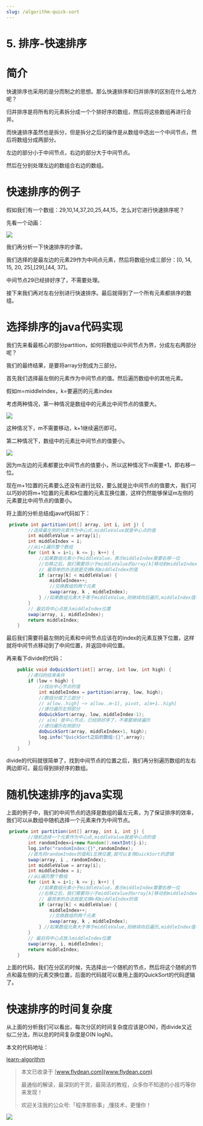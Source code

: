 ```yaml
---
slug: /algorithm-quick-sort
---
```


# 5. 排序-快速排序

# 简介

快速排序也采用的是分而制之的思想。那么快速排序和归并排序的区别在什么地方呢？

归并排序是将所有的元素拆分成一个个排好序的数组，然后将这些数组再进行合并。

而快速排序虽然也是拆分，但是拆分之后的操作是从数组中选出一个中间节点，然后将数组分成两部分。

左边的部分小于中间节点，右边的部分大于中间节点。

然后在分别处理左边的数组合右边的数组。

# 快速排序的例子

假如我们有一个数组：29,10,14,37,20,25,44,15，怎么对它进行快速排序呢？

先看一个动画：

![](https://img-blog.csdnimg.cn/20200709201650259.gif)

我们再分析一下快速排序的步骤。

我们选择的是最左边的元素29作为中间点元素，然后将数组分成三部分：[0, 14, 15, 20, 25],[29],[44, 37]。

中间节点29已经排好序了，不需要处理。

接下来我们再对左右分别进行快速排序。最后就得到了一个所有元素都排序的数组。

# 选择排序的java代码实现

我们先来看最核心的部分partition，如何将数组以中间节点为界，分成左右两部分呢？

我们的最终结果，是要将array分割成为三部分。

首先我们选择最左侧的元素作为中间节点的值。然后遍历数组中的其他元素。

假如m=middleIndex，k=要遍历的元素index

考虑两种情况，第一种情况是数组中的元素比中间节点的值要大。

![](https://img-blog.csdnimg.cn/20200709165402221.png)

这种情况下，m不需要移动，k+1继续遍历即可。

第二种情况下，数组中的元素比中间节点的值要小。

![](https://img-blog.csdnimg.cn/20200709165601310.png)

因为m左边的元素都要比中间节点的值要小，所以这种情况下m需要+1，即右移一位。

现在m+1位置的元素要么还没有进行比较，要么就是比中间节点的值要大，我们可以巧妙的将m+1位置的元素和k位置的元素互换位置，这样仍然能够保证m左侧的元素要比中间节点的值要小。

将上面的分析总结成java代码如下：

~~~java
 private int partition(int[] array, int i, int j) {
        //选择最左侧的元素作为中心点,middleValue就是中心点的值
        int middleValue = array[i];
        int middleIndex = i;
        //从i+1遍历整个数组
        for (int k = i+1; k <= j; k++) {
            //如果数组元素小于middleValue，表示middleIndex需要右移一位
            //右移之后，我们需要将小于middleValue的array[k]移动到middleIndex的左边，
            // 最简单的办法就是交换k和middleIndex的值
            if (array[k] < middleValue) {
                middleIndex++;
                //交换数组的两个元素
                swap(array, k , middleIndex);
            } //如果数组元素大于等于middleValue,则继续向后遍历,middleIndex值不变
        }
        // 最后将中心点放入middleIndex位置
        swap(array, i, middleIndex);
        return middleIndex;
    }
~~~

最后我们需要将最左侧的元素和中间节点应该在的index的元素互换下位置，这样就将中间节点移动到了中间位置，并返回中间位置。

再来看下divide的代码：

~~~java
    public void doQuickSort(int[] array, int low, int high) {
        //递归的结束条件
        if (low < high) {
            //找出中心节点的值
            int middleIndex = partition(array, low, high);
            //数组分成了三部分：
            // a[low..high] ~> a[low..m–1], pivot, a[m+1..high]
            //递归遍历左侧部分
            doQuickSort(array, low, middleIndex-1);
            // a[m] 是中心节点，已经排好序了，不需要继续遍历
            //递归遍历右侧部分
            doQuickSort(array, middleIndex+1, high);
            log.info("QuickSort之后的数组:{}",array);
        }
    }
~~~

divide的代码就很简单了，找到中间节点的位置之后，我们再分别遍历数组的左右两边即可。最后得到排好序的数组。

# 随机快速排序的java实现

上面的例子中，我们的中间节点的选择是数组的最左元素，为了保证排序的效率，我们可以从数组中随机选择一个元素来作为中间节点。

~~~java
 private int partition(int[] array, int i, int j) {
        //随机选择一个元素作为中心点,middleValue就是中心点的值
        int randomIndex=i+new Random().nextInt(j-i);
        log.info("randomIndex:{}",randomIndex);
        //首先将randomIndex的值和i互换位置,就可以复用QuickSort的逻辑
        swap(array, i , randomIndex);
        int middleValue = array[i];
        int middleIndex = i;
        //从i遍历整个数组
        for (int k = i+1; k <= j; k++) {
            //如果数组元素小于middleValue，表示middleIndex需要右移一位
            //右移之后，我们需要将小于middleValue的array[k]移动到middleIndex的左边，
            // 最简单的办法就是交换k和middleIndex的值
            if (array[k] < middleValue) {
                middleIndex++;
                //交换数组的两个元素
                swap(array, k , middleIndex);
            } //如果数组元素大于等于middleValue,则继续向后遍历,middleIndex值不变
        }
        // 最后将中心点放入middleIndex位置
        swap(array, i, middleIndex);
        return middleIndex;
    }
~~~

上面的代码，我们在分区的时候，先选择出一个随机的节点，然后将这个随机的节点和最左侧的元素交换位置，后面的代码就可以重用上面的QuickSort的代码逻辑了。

# 快速排序的时间复杂度

从上面的分析我们可以看出，每次分区的时间复杂度应该是O(N)，而divide又近似二分法，所以总的时间复杂度是O(N logN)。

本文的代码地址：

[learn-algorithm](https://github.com/ddean2009/learn-algorithm/tree/master/sorting)

> 本文已收录于 [www.flydean.com](www.flydean.com)
>
> 最通俗的解读，最深刻的干货，最简洁的教程，众多你不知道的小技巧等你来发现！
> 
> 欢迎关注我的公众号:「程序那些事」,懂技术，更懂你！

![](https://img-blog.csdnimg.cn/20200709152618916.png)

